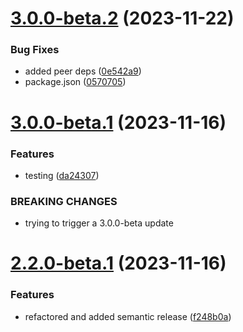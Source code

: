 # [3.0.0-beta.2](https://github.com/vue-interface/alert/compare/v3.0.0-beta.1...v3.0.0-beta.2) (2023-11-22)


### Bug Fixes

* added peer deps ([0e542a9](https://github.com/vue-interface/alert/commit/0e542a9e85e448e53479ec63f15cb803ea679e47))
* package.json ([0570705](https://github.com/vue-interface/alert/commit/0570705a88b2fcbd374d198c8af03592d31c6fd9))

# [3.0.0-beta.1](https://github.com/vue-interface/alert/compare/v2.2.0-beta.1...v3.0.0-beta.1) (2023-11-16)


### Features

* testing ([da24307](https://github.com/vue-interface/alert/commit/da24307fe9d5e47a2e64c5a7e5c5cca0c328c853))


### BREAKING CHANGES

* trying to trigger a 3.0.0-beta update

# [2.2.0-beta.1](https://github.com/vue-interface/alert/compare/v2.1.1...v2.2.0-beta.1) (2023-11-16)


### Features

* refactored and added semantic release ([f248b0a](https://github.com/vue-interface/alert/commit/f248b0a8a65b44b1f5776b238cf45d79d741343a))
